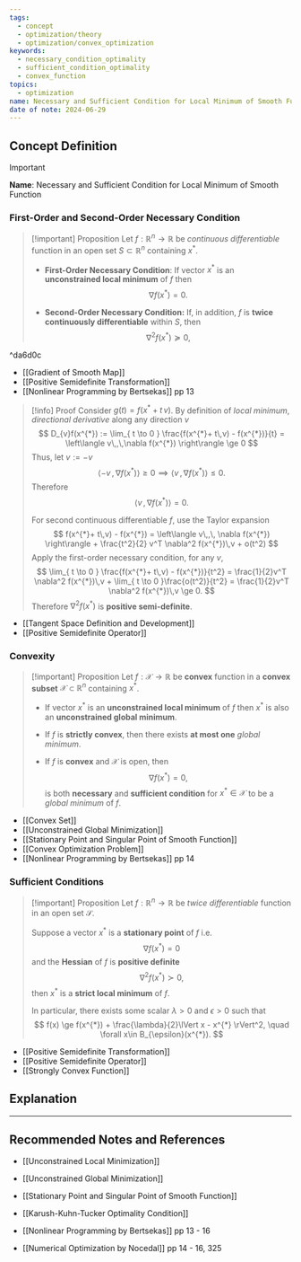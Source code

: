 ```yaml
---
tags:
  - concept
  - optimization/theory
  - optimization/convex_optimization
keywords:
  - necessary_condition_optimality
  - sufficient_condition_optimality
  - convex_function
topics:
  - optimization
name: Necessary and Sufficient Condition for Local Minimum of Smooth Function
date of note: 2024-06-29
---
```


## Concept Definition

>[!important]
>**Name**: Necessary and Sufficient Condition for Local Minimum of Smooth Function

### First-Order and Second-Order Necessary Condition

>[!important] Proposition
>Let $f: \mathbb{R}^n \to \mathbb{R}$ be *continuous differentiable* function in an open set $S \subset \mathbb{R}^n$ containing $x^{*}$.
>
>
>- **First-Order Necessary Condition**: If vector $x^{*}$ is an **unconstrained local minimum** of $f$  then 
>$$
>\nabla f(x^{*}) = 0.
>$$ 
>
>- **Second-Order Necessary Condition:**  If, in addition, $f$ is **twice continuously differentiable** within $S$, then
>$$
>\nabla^2 f(x^{*}) \succeq 0,
>$$

^da6d0c


- [[Gradient of Smooth Map]]
- [[Positive Semidefinite Transformation]]
- [[Nonlinear Programming by Bertsekas]] pp 13

>[!info] Proof
>Consider $g(t) = f(x^{*}+ t\,v)$. By definition of *local minimum*,  *directional derivative* along any  direction $v$
>$$
>D_{v}f(x^{*}) := \lim_{ t \to 0 } \frac{f(x^{*}+ t\,v) - f(x^{*})}{t} = \left\langle  v\,,\,\nabla f(x^{*})    \right\rangle \ge 0
>$$
>Thus, let $v := -v$
>$$
>\left\langle  -v\,,\,\nabla f(x^{*}) \right\rangle \ge 0 \implies \left\langle v\,,\,\nabla f(x^{*}) \right\rangle \le 0.
>$$
>Therefore $$\left\langle v\,,\,\nabla f(x^{*}) \right\rangle = 0.$$
>
>For second continuous differentiable $f$, use the Taylor expansion
>$$
>f(x^{*}+ t\,v) - f(x^{*}) = \left\langle  v\,,\, \nabla f(x^{*})     \right\rangle + \frac{t^2}{2} v^T \nabla^2 f(x^{*})\,v + o(t^2)
>$$
>Apply the first-order necessary condition, for any $v$,
>$$
>\lim_{ t \to 0 } \frac{f(x^{*}+ t\,v) - f(x^{*})}{t^2} = \frac{1}{2}v^T \nabla^2 f(x^{*})\,v + \lim_{ t \to 0 }\frac{o(t^2)}{t^2}  = \frac{1}{2}v^T \nabla^2 f(x^{*})\,v \ge 0.
>$$
>Therefore $\nabla^2 f(x^{*})$ is **positive semi-definite**.

- [[Tangent Space Definition and Development]]
- [[Positive Semidefinite Operator]]

### Convexity

>[!important] Proposition
>Let $f: \mathcal{X}\to \mathbb{R}$ be **convex** function in a **convex subset** $\mathcal{X} \subset \mathbb{R}^n$ containing $x^{*}$.
>
>
>- If vector $x^{*}$ is an **unconstrained local minimum** of $f$  then $x^{*}$ is  also an **unconstrained global minimum**.
>- If $f$ is **strictly convex**, then there exists **at most one** *global minimum*.
>
>- If $f$ is **convex** and $\mathcal{X}$ is open,  then
>$$
>\nabla f(x^{*}) = 0,
>$$
>is both **necessary** and **sufficient condition** for $x^{*} \in \mathcal{X}$ to be a *global minimum* of $f$.

- [[Convex Set]]
- [[Unconstrained Global Minimization]]
- [[Stationary Point and Singular Point of Smooth Function]]
- [[Convex Optimization Problem]]
- [[Nonlinear Programming by Bertsekas]] pp 14

### Sufficient Conditions

>[!important] Proposition
>Let $f: \mathbb{R}^n \to \mathbb{R}$ be *twice differentiable* function in an open set $\mathcal{S}$.
>
>Suppose a vector $x^{*}$ is a **stationary point** of $f$ i.e. $$\nabla f(x^{*}) = 0$$ and the **Hessian** of $f$ is **positive definite**
>$$
>\nabla^2 f(x^{*}) \succ 0,
>$$ 
>then $x^{*}$ is a **strict local minimum** of $f$.
>
>In particular, there exists some scalar $\lambda >0$ and $\epsilon >0$ such that 
>$$
>f(x) \ge f(x^{*}) + \frac{\lambda}{2}\lVert x - x^{*} \rVert^2, \quad \forall x\in B_{\epsilon}(x^{*}). 
>$$

- [[Positive Semidefinite Transformation]]
- [[Positive Semidefinite Operator]]
- [[Strongly Convex Function]]

## Explanation





-----------
##  Recommended Notes and References

- [[Unconstrained Local Minimization]]
- [[Unconstrained Global Minimization]]
- [[Stationary Point and Singular Point of Smooth Function]]

- [[Karush-Kuhn-Tucker Optimality Condition]]

- [[Nonlinear Programming by Bertsekas]] pp 13 - 16
- [[Numerical Optimization by Nocedal]] pp 14 - 16, 325
